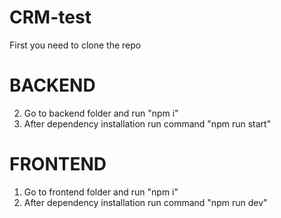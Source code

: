 # CRM-test

First you need  to clone the repo

# BACKEND
2.  Go to backend folder and run "npm i"
3.  After dependency installation run command "npm run start"

# FRONTEND
1.  Go to frontend folder and run "npm i"
2.  After dependency installation run command "npm run dev"
